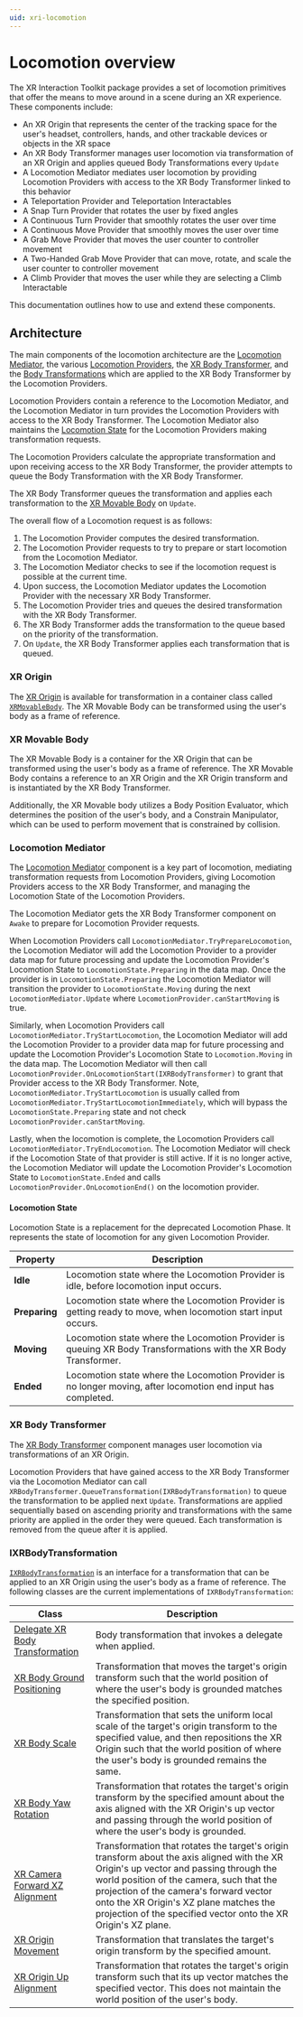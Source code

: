 ```yaml
---
uid: xri-locomotion
---
```

# Locomotion overview

The XR Interaction Toolkit package provides a set of locomotion primitives that offer the means to move around in a scene during an XR experience. These components include:
- An XR Origin that represents the center of the tracking space for the user's headset, controllers, hands, and other trackable devices or objects in the XR space
- An XR Body Transformer manages user locomotion via transformation of an XR Origin and applies queued Body Transformations every `Update`
- A Locomotion Mediator mediates user locomotion by providing Locomotion Providers with access to the XR Body Transformer linked to this behavior
- A Teleportation Provider and Teleportation Interactables
- A Snap Turn Provider that rotates the user by fixed angles
- A Continuous Turn Provider that smoothly rotates the user over time
- A Continuous Move Provider that smoothly moves the user over time
- A Grab Move Provider that moves the user counter to controller movement
- A Two-Handed Grab Move Provider that can move, rotate, and scale the user counter to controller movement
- A Climb Provider that moves the user while they are selecting a Climb Interactable

This documentation outlines how to use and extend these components.

## Architecture

The main components of the locomotion architecture are the [Locomotion Mediator](#locomotion-mediator), the various [Locomotion Providers](locomotion-providers.md), the [XR Body Transformer](#xr-body-transformer), and the [Body Transformations](#ixrbodytransformation) which are applied to the XR Body Transformer by the Locomotion Providers.

Locomotion Providers contain a reference to the Locomotion Mediator, and the Locomotion Mediator in turn provides the Locomotion Providers with access to the XR Body Transformer. The Locomotion Mediator also maintains the [Locomotion State](#locomotion-state) for the Locomotion Providers making transformation requests.

The Locomotion Providers calculate the appropriate transformation and upon receiving access to the XR Body Transformer, the provider attempts to queue the Body Transformation with the XR Body Transformer.

The XR Body Transformer queues the transformation and applies each transformation to the [XR Movable Body](#xr-movable-body) on `Update`.

The overall flow of a Locomotion request is as follows:

1. The Locomotion Provider computes the desired transformation.
2. The Locomotion Provider requests to try to prepare or start locomotion from the Locomotion Mediator.
2. The Locomotion Mediator checks to see if the locomotion request is possible at the current time.
3. Upon success, the Locomotion Mediator updates the Locomotion Provider with the necessary XR Body Transformer.
4. The Locomotion Provider tries and queues the desired transformation with the XR Body Transformer.
5. The XR Body Transformer adds the transformation to the queue based on the priority of the transformation.
6. On `Update`, the XR Body Transformer applies each transformation that is queued.

### XR Origin

The [XR Origin](https://docs.unity3d.com/Packages/com.unity.xr.core-utils@latest?subfolder=/manual/xr-origin-reference.html) is available for transformation in a container class called [`XRMovableBody`](#xr-movable-body). The XR Movable Body can be transformed using the user's body as a frame of reference.


### XR Movable Body

The XR Movable Body is a container for the XR Origin that can be transformed using the user's body as a frame of reference. The XR Movable Body contains a reference to an XR Origin and the XR Origin transform and is instantiated by the XR Body Transformer.

Additionally, the XR Movable body utilizes a Body Position Evaluator, which determines the position of the user's body, and a Constrain Manipulator, which can be used to perform movement that is constrained by collision.

### Locomotion Mediator

The [Locomotion Mediator](locomotion-mediator.md) component is a key part of locomotion, mediating transformation requests from Locomotion Providers, giving Locomotion Providers access to the XR Body Transformer, and managing the Locomotion State of the Locomotion Providers.

The Locomotion Mediator gets the XR Body Transformer component on `Awake` to prepare for Locomotion Provider requests.

When Locomotion Providers call `LocomotionMediator.TryPrepareLocomotion`, the Locomotion Mediator will add the Locomotion Provider to a provider data map for future processing and update the Locomotion Provider's Locomotion State to `LocomotionState.Preparing` in the data map. Once the provider is in `LocomotionState.Preparing` the Locomotion Mediator will transition the provider to `LocomotionState.Moving` during the next `LocomotionMediator.Update` where `LocomotionProvider.canStartMoving` is true.

Similarly, when Locomotion Providers call `LocomotionMediator.TryStartLocomotion`, the Locomotion Mediator will add the Locomotion Provider to a provider data map for future processing and update the Locomotion Provider's Locomotion State to `Locomotion.Moving` in the data map. The Locomotion Mediator will then call `LocomotionProvider.OnLocomotionStart(IXRBodyTransformer)` to grant that Provider access to the XR Body Transformer. Note, `LocomotionMediator.TryStartLocomotion` is usually called from `LocomotionMediator.TryStartLocomotionImmediately`, which will bypass the `LocomotionState.Preparing` state and not check `LocomotionProvider.canStartMoving`.

Lastly, when the locomotion is complete, the Locomotion Providers call `LocomotionMediator.TryEndLocomotion`. The Locomotion Mediator will check if the Locomotion State of that provider is still active. If it is no longer active, the Locomotion Mediator will update the Locomotion Provider's Locomotion State to `LocomotionState.Ended` and calls `LocomotionProvider.OnLocomotionEnd()` on the locomotion provider.

#### Locomotion State

Locomotion State is a replacement for the deprecated Locomotion Phase. It represents the state of locomotion for any given Locomotion Provider.

| **Property** | **Description** |
|---|---|
| **Idle** | Locomotion state where the Locomotion Provider is idle, before locomotion input occurs. |
| **Preparing** | Locomotion state where the Locomotion Provider is getting ready to move, when locomotion start input occurs. |
| **Moving** | Locomotion state where the Locomotion Provider is queuing XR Body Transformations with the XR Body Transformer. |
| **Ended** | Locomotion state where the Locomotion Provider is no longer moving, after locomotion end input has completed. |

### XR Body Transformer

The [XR Body Transformer](xr-body-transformer.md) component manages user locomotion via transformations of an XR Origin.

Locomotion Providers that have gained access to the XR Body Transformer via the Locomotion Mediator can call `XRBodyTransformer.QueueTransformation(IXRBodyTransformation)` to queue the transformation to be applied next `Update`. Transformations are applied sequentially based on ascending priority and transformations with the same priority are applied in the order they were queued. Each transformation is removed from the queue after it is applied.

### IXRBodyTransformation

[`IXRBodyTransformation`](xref:UnityEngine.XR.Interaction.Toolkit.Locomotion.IXRBodyTransformation) is an interface for a transformation that can be applied to an XR Origin using the user's body as a frame of reference. The following classes are the current implementations of `IXRBodyTransformation`:

| **Class** | **Description** |
|---|---|
| [Delegate XR Body Transformation](xref:UnityEngine.XR.Interaction.Toolkit.Locomotion.DelegateXRBodyTransformation) | Body transformation that invokes a delegate when applied. |
| [XR Body Ground Positioning](xref:UnityEngine.XR.Interaction.Toolkit.Locomotion.XRBodyGroundPosition) | Transformation that moves the target's origin transform such that the world position of where the user's body is grounded matches the specified position. |
| [XR Body Scale](xref:UnityEngine.XR.Interaction.Toolkit.Locomotion.XRBodyScale) | Transformation that sets the uniform local scale of the target's origin transform to the specified value, and then repositions the XR Origin such that the world position of where the user's body is grounded remains the same. |
| [XR Body Yaw Rotation](xref:UnityEngine.XR.Interaction.Toolkit.Locomotion.XRBodyYawRotation) | Transformation that rotates the target's origin transform by the specified amount about the axis aligned with the XR Origin's up vector and passing through the world position of where the user's body is grounded.  |
| [XR Camera Forward XZ Alignment](xref:UnityEngine.XR.Interaction.Toolkit.Locomotion.XRCameraForwardXZAlignment) | Transformation that rotates the target's origin transform about the axis aligned with the XR Origin's up vector and passing through the world position of the camera, such that the projection of the camera's forward vector onto the XR Origin's XZ plane matches the projection of the specified vector onto the XR Origin's XZ plane. |
| [XR Origin Movement](xref:UnityEngine.XR.Interaction.Toolkit.Locomotion.XROriginMovement) | Transformation that translates the target's origin transform by the specified amount. |
| [XR Origin Up Alignment](xref:UnityEngine.XR.Interaction.Toolkit.Locomotion.XROriginUpAlignment) | Transformation that rotates the target's origin transform such that its up vector matches the specified vector. This does not maintain the world position of the user's body. |

